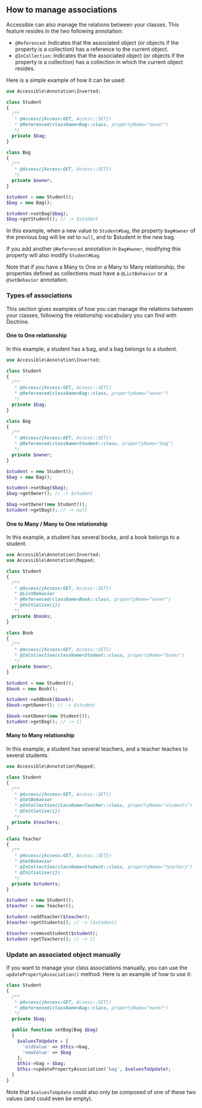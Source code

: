 ## How to manage associations

Accessible can also manage the relations between your classes. This feature resides in the two following annotation:

- `@Referenced`: Indicates that the associated object (or objects if the property is a collection) has a reference to the current object.
- `@InCollection`: Indicates that the associated object (or objects if the property is a collection) has a collection in which the current object resides.

Here is a simple example of how it can be used:

```php
use Accessible\Annotation\Inverted;

class Student
{
  /**
   * @Access({Access:GET, Access::SET})
   * @Referenced(className=Bag::class, propertyName="owner")
   */
  private $bag;
}

class Bag
{
  /**
   * @Access({Access:GET, Access::SET})
   */
  private $owner;
}

$student = new Student();
$bag = new Bag();

$student->setBag($bag);
$bag->getStudent(); // -> $student
```

In this example, when a new value to `Student#bag`, the property `Bag#owner` of the previous bag will be set to `null`, and to $student in the new bag.

If you add another `@Referenced` annotation in `Bag#owner`, modifying this property will also modify `Student#bag`.

Note that if you have a Many to One or a Many to Many relationship, the properties defined as collections must have a `@ListBehavior` or a `@SetBehavior` annotation.

### Types of associations

This section gives examples of how you can manage the relations between your classes, following the relationship vocabulary you can find with Doctrine.

#### One to One relationship

In this example, a student has a bag, and a bag belongs to a student.

```php
use Accessible\Annotation\Inverted;

class Student
{
  /**
   * @Access({Access:GET, Access::SET})
   * @Referenced(className=Bag::class, propertyName="owner")
   */
  private $bag;
}

class Bag
{
  /**
   * @Access({Access:GET, Access::SET})
   * @Referenced(className=Student::class, propertyName="bag")
   */
  private $owner;
}

$student = new Student();
$bag = new Bag();

$student->setBag($bag);
$bag->getOwner(); // -> $student

$bag->setOwner(new Student());
$student->getBag(); // -> null
```

#### One to Many / Many to One relationship

In this example, a student has several books, and a book belongs to a student.

```php
use Accessible\Annotation\Inverted;
use Accessible\Annotation\Mapped;

class Student
{
  /**
   * @Access({Access:GET, Access::SET})
   * @ListBehavior
   * @Referenced(className=Book::class, propertyName="owner")
   * @Initialize({})
   */
  private $books;
}

class Book
{
  /**
   * @Access({Access:GET, Access::SET})
   * @InCollection(className=Student::class, propertyName="books")
   */
  private $owner;
}

$student = new Student();
$book = new Book();

$student->addBook($book);
$book->getOwner(); // -> $student

$book->setOwner(new Student());
$student->getBag(); // -> []
```

#### Many to Many relationship

In this example, a student has several teachers, and a teacher teaches to several students.

```php
use Accessible\Annotation\Mapped;

class Student
{
  /**
   * @Access({Access:GET, Access::SET})
   * @SetBehavior
   * @InCollection(className=Teacher::class, propertyName="students")
   * @Initialize({})
   */
  private $teachers;
}

class Teacher
{
  /**
   * @Access({Access:GET, Access::SET})
   * @SetBehavior
   * @InCollection(className=Student::class, propertyName="teachers")
   * @Initialize({})
   */
  private $students;
}

$student = new Student();
$teacher = new Teacher();

$student->addTeacher($teacher);
$teacher->getStudents(); // -> [$student]

$teacher->removeStudent($student);
$student->getTeachers(); // -> []
```

### Update an associated object manually

If you want to manage your class associations manually, you can use the `updatePropertyAssociation()` method. Here is an example of how to use it:

```php
class Student
{
  /**
   * @Access({Access:GET, Access::SET})
   * @Referenced(className=Bag::class, propertyName="owner")
   */
  private $bag;

  public function setBag(Bag $bag)
  {
    $valuesToUpdate = [
      'oldValue' => $this->bag,
      'newValue' => $bag
    ];
    $this->bag = $bag;
    $this->updatePropertyAssociation('bag', $valuesToUpdate);
  }
}
```

Note that `$valuesToUpdate` could also only be composed of one of these two values (and could even be empty).
